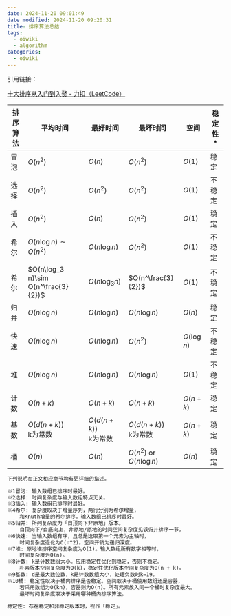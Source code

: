 ```yaml
---
date: 2024-11-20 09:01:49
date modified: 2024-11-20 09:20:31
title: 排序算法总结
tags:
  - oiwiki
  - algorithm
categories:
  - oiwiki
---
```

引用链接：

[十大排序从入门到入赘 - 力扣（LeetCode）](https://leetcode.cn/circle/discuss/eBo9UB/)
<!--more-->

| 排序算法 | 平均时间                                | 最好时间                | 最坏时间                     | 空间          | 稳定性\* |
| ---- | ----------------------------------- | ------------------- | ------------------------ | ----------- | ----- |
| 冒泡   | $O(n^2)$                            | $O(n)$              | $O(n^2)$                 | $O(1)$      | 稳定    |
| 选择   | $O(n^2)$                            | $O(n^2)$            | $O(n^2)$                 | $O(1)$      | 不稳定   |
| 插入   | $O(n^2)$                            | $O(n)$              | $O(n^2)$                 | $O(1)$      | 稳定    |
| 希尔   | $O(n\log n)\sim O(n^2)$             | $O(n\log n)$        | $O(n^2)$                 | $O(1)$      | 不稳定   |
| 希尔   | $O(n\log_3 n)\sim O(n^\frac{3}{2})$ | $O(n\log_3 n)$      | $O(n^\frac{3}{2})$       | $O(1)$      | 不稳定   |
| 归并   | $O(n\log n)$                        | $O(n\log n)$        | $O(n\log n)$             | $O(n)$      | 稳定    |
| 快速   | $O(n\log n)$                        | $O(n\log n)$        | $O(n^2)$                 | $O(\log n)$ | 不稳定   |
| 堆    | $O(n\log n)$                        | $O(n\log n)$        | $O(n\log n)$             | $O(1)$      | 不稳定   |
| 计数   | $O(n+k)$                            | $O(n+k)$            | $O(n+k)$                 | $O(n+k)$    | 稳定    |
| 基数   | $O(d(n+k))$<br>k为常数                 | $O(d(n+k))$<br>k为常数 | $O(d(n+k))$<br>k为常数      | $O(n+k)$    | 稳定    |
| 桶    | $O(n)$                              | $O(n)$              | $O(n^2)$ or $O(n\log n)$ | $O(n)$      | 稳定    |

```txt
下列说明在正文相应章节均有更详细的描述。

※1冒泡: 输入数组已排序时最好。
※2选择: 时间复杂度与输入数组特点无关。
※3插入: 输入数组已排序时最好。
※4希尔: 复杂度取决于增量序列，两行分别为希尔增量，
    和Knuth增量的希尔排序。输入数组已排序时最好。
※5归并: 所列复杂度为「自顶向下非原地」版本。
    自顶向下/自底向上，非原地/原地的时间空间复杂度见该归并排序一节。
※6快速: 当输入数组有序，且总是选取第一个元素为主轴时，
    时间复杂度退化为O(n^2)。空间开销为递归深度。
※7堆: 原地堆排序空间复杂度为O(1)。输入数组所有数字相等时，
    时间复杂度为O(n)。
※8计数: k是计数数组大小。应用稳定性优化则稳定，否则不稳定。
    朴素版本空间复杂度为O(k)，稳定性优化版本空间复杂度为O(n + k)。
※9基数: d是最大数位数，k是计数数组大小，处理负数时k=19。
※10桶: 稳定性取决于桶内排序是否稳定。空间取决于桶使用数组还是容器，
    若采用数组为O(kn)，容器则为O(n)。所有元素放入同一个桶时复杂度最大。
    最坏时间复杂度取决于采用哪种桶内排序算法。

稳定性: 存在稳定和非稳定版本时，视作「稳定」。
```








